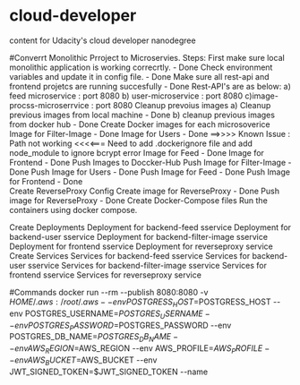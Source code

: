 # cloud-developer
content for Udacity's cloud developer nanodegree

#Converrt Monolithic Prroject to Microservies.
Steps:
First make sure local monolithic application is working correcrtly. - Done
    Check environment variables and update it in config file.   - Done
    Make sure all rest-api and frontend projetcs are running succesfully - Done
    Rest-API's are as below:
    a) feed microservice : port 8080
    b) user-microservice : port 8080 
    c)image-procss-microserrvice :  port 8080
Cleanup prevoius images
    a) Cleanup previous images from local machine - Done
    b) cleanup previous images from docker hub - Done
Create Docker images for each microsoverice
    Image for Filter-Image - Done
    Image for Users - Done
    ==>>>> Known Issue : Path not working <<<<===
    Need to add .dockerignore file and add node_module to ignore bcrypt error
    Image for Feed - Done
    Image for Frontend - Done
Push Images to Doccker-Hub
    Push Image for Filter-Image - Done
    Push Image for Users - Done
    Push Image for Feed - Done
    Push Image for Frontend - Done    
Create ReverseProxy Config
        Create image for ReverseProxy - Done 
        Push image for ReverseProxy - Done
Create Docker-Compose files
    Run the containers using docker compose.

Create Deployments
    Deployment for backend-feed sservice
    Deployment for backend-user sservice
    Deployment for backend-filter-image sservice
    Deployment for frontend sservice
    Deployment for reverseproxy service
Create Services
    Services for backend-feed sservice
    Services for backend-user sservice
    Services for backend-filter-image sservice
    Services for frontend sservice
    Services for reverseproxy service
    
    
    
    
    
    
    
    
    
    
    
    
#Commands
docker run --rm --publish 8080:8080 -v $HOME/.aws:/root/.aws --env POSTGRESS_HOST=$POSTGRESS_HOST --env POSTGRES_USERNAME=$POSTGRES_USERNAME --env POSTGRES_PASSWORD=$POSTGRES_PASSWORD --env POSTGRES_DB_NAME=$POSTGRES_DB_NAME --env AWS_REGION=$AWS_REGION --env AWS_PROFILE=$AWS_PROFILE --env AWS_BUCKET=$AWS_BUCKET --env JWT_SIGNED_TOKEN=$JWT_SIGNED_TOKEN --name <Container-Name> <Image-Name>
    



    
